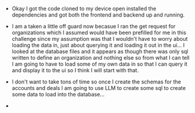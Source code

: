 - Okay I got the code cloned to my device open installed the dependencies and got both the frontend and backend up and running. 

- I am a taken a little off guard now becasue I ran the get request for organizations which I assumed would have been prefilled for me in this challenge since my assumption was that I wouldn't have to worry about loading the data in, just about querying it and loading it out in the ui... I looked at the database files and it appears as though there was only sql written to define an organization and nothing else so from what I can tell I am going to have to load some of my own data in so that I can query it and display it to the ui so I think I will start with that. 

- I don't want to take tons of time so once I create the schemas for the accounts and deals I am going to use LLM to create some sql to create some data to load into the database... 

-